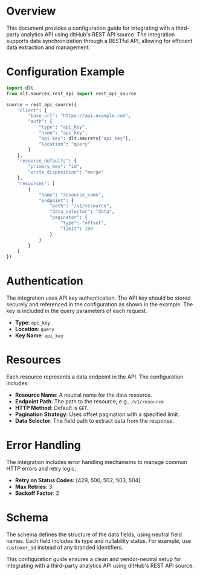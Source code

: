 # Overview

This document provides a configuration guide for integrating with a third-party analytics API using dltHub's REST API source. The integration supports data synchronization through a RESTful API, allowing for efficient data extraction and management.

# Configuration Example

```python
import dlt
from dlt.sources.rest_api import rest_api_source

source = rest_api_source({
    "client": {
        "base_url": "https://api.example.com",
        "auth": {
            "type": "api_key",
            "name": "api_key",
            "api_key": dlt.secrets["api_key"],
            "location": "query"
        }
    },
    "resource_defaults": {
        "primary_key": "id",
        "write_disposition": "merge"
    },
    "resources": [
        {
            "name": "resource_name",
            "endpoint": {
                "path": "/v1/resource",
                "data_selector": "data",
                "paginator": {
                    "type": "offset",
                    "limit": 100
                }
            }
        }
    ]
})
```

# Authentication

The integration uses API key authentication. The API key should be stored securely and referenced in the configuration as shown in the example. The key is included in the query parameters of each request.

- **Type**: `api_key`
- **Location**: `query`
- **Key Name**: `api_key`

# Resources

Each resource represents a data endpoint in the API. The configuration includes:

- **Resource Name**: A neutral name for the data resource.
- **Endpoint Path**: The path to the resource, e.g., `/v1/resource`.
- **HTTP Method**: Default is `GET`.
- **Pagination Strategy**: Uses offset pagination with a specified limit.
- **Data Selector**: The field path to extract data from the response.

# Error Handling

The integration includes error handling mechanisms to manage common HTTP errors and retry logic:

- **Retry on Status Codes**: [429, 500, 502, 503, 504]
- **Max Retries**: 3
- **Backoff Factor**: 2

# Schema

The schema defines the structure of the data fields, using neutral field names. Each field includes its type and nullability status. For example, use `customer_id` instead of any branded identifiers.

This configuration guide ensures a clean and vendor-neutral setup for integrating with a third-party analytics API using dltHub's REST API source.